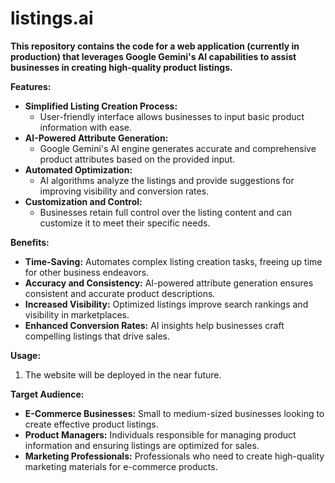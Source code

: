 # listings.ai

**This repository contains the code for a web application (currently in production) that leverages Google Gemini's AI capabilities to assist businesses in creating high-quality product listings.**

**Features:**

* **Simplified Listing Creation Process:**
    * User-friendly interface allows businesses to input basic product information with ease.
* **AI-Powered Attribute Generation:**
    * Google Gemini's AI engine generates accurate and comprehensive product attributes based on the provided input.
* **Automated Optimization:**
    * AI algorithms analyze the listings and provide suggestions for improving visibility and conversion rates.     
* **Customization and Control:**
    * Businesses retain full control over the listing content and can customize it to meet their specific needs.    

**Benefits:**

* **Time-Saving:** Automates complex listing creation tasks, freeing up time for other business endeavors.
* **Accuracy and Consistency:** AI-powered attribute generation ensures consistent and accurate product descriptions.
* **Increased Visibility:** Optimized listings improve search rankings and visibility in marketplaces.
* **Enhanced Conversion Rates:** AI insights help businesses craft compelling listings that drive sales.

**Usage:**

1. The website will be deployed in the near future.

**Target Audience:**

* **E-Commerce Businesses:** Small to medium-sized businesses looking to create effective product listings.
* **Product Managers:** Individuals responsible for managing product information and ensuring listings are optimized for sales.
* **Marketing Professionals:** Professionals who need to create high-quality marketing materials for e-commerce products.
